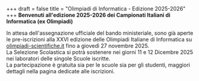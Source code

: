 +++
draft = false
title = "Olimpiadi di Informatica - Edizione 2025-2026"
+++
**Benvenuti all'edizione 2025-2026 dei Campionati Italiani di Informatica (ex Olimpiadi)**

In attesa dell'assegnazione ufficiale del bando ministeriale, sono già aperte le pre-iscrizioni alla XXVI edizione delle Olimpiadi Italiane di Informatica su [olimpiadi-scientifiche.it](https://olimpiadi-scientifiche.it) fino a giovedì 27 novembre 2025. \
La Selezione Scolastica si potrà sostenere nei giorni 11 e 12 Dicembre 2025 nei laboratori delle singole Scuole iscritte. \
La partecipazione è gratuita sia per le scuole sia per gli studenti, maggiori dettagli nella pagina dedicate alle iscrizioni.
